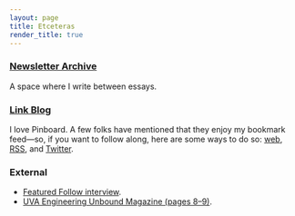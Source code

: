```yaml
---
layout: page
title: Etceteras
render_title: true
---
```


### [Newsletter Archive](https://buttondown.email/distillations/archive)

A space where I write between essays.

### [Link Blog](/substrate)

I love Pinboard. A few folks have mentioned that they enjoy my bookmark feed—so, if you want to follow along, here are some ways to do so: [web](https://pinboard.in/u:jasdev/), [RSS](http://feeds.pinboard.in/rss/u:jasdev/), and [Twitter](https://twitter.com/_substrate).

### External

- [Featured Follow interview](https://medium.com/featuredfollow/featured-follow-jasdev-singh-2c5042abe3f6#.ve0gnopzq).
- [UVA Engineering Unbound Magazine (pages 8–9)](http://www.seas.virginia.edu/pubs/unbound/pdfs/spring14.pdf).